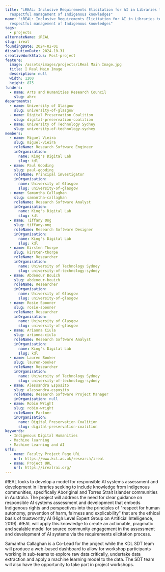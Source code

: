 ```yaml
---
title: "iREAL: Inclusive Requirements Elicitation for AI in Libraries to support
  respectful management of Indigenous knowledges"
name: "iREAL: Inclusive Requirements Elicitation for AI in Libraries to support
  respectful management of Indigenous knowledges"
tags:
  - projects
alternateName: iREAL
slug: ireal
foundingDate: 2024-02-01
dissolutionDate: 2024-10-31
creativeWorkStatus: Post-project
feature:
  image: /assets/images/projects/iReal Main Image.jpg
  title: I Real Main Image
  description: null
  width: 1200
  height: 875
funders:
  - name: Arts and Humanities Research Council
    slug: ahrc
departments:
  - name: University of Glasgow
    slug: university-of-glasgow
  - name: Digital Preservation Coalition
    slug: digital-preservation-coalition
  - name: University of Technology Sydney
    slug: university-of-technology-sydney
members:
  - name: Miguel Vieira
    slug: miguel-vieira
    roleName: Research Software Engineer
    inOrganisation:
      name: King's Digital Lab
      slug: kdl
  - name: Paul Gooding
    slug: paul-gooding
    roleName: Principal investigator
    inOrganisation:
      name: University of Glasgow
      slug: university-of-glasgow
  - name: Samantha Callaghan
    slug: samantha-callaghan
    roleName: Research Software Analyst
    inOrganisation:
      name: King's Digital Lab
      slug: kdl
  - name: Tiffany Ong
    slug: tiffany-ong
    roleName: Research Software Designer
    inOrganisation:
      name: King's Digital Lab
      slug: kdl
  - name: Kirsten Thorpe
    slug: kirsten-thorpe
    roleName: Researcher
    inOrganisation:
      name: University of Technology Sydney
      slug: university-of-technology-sydney
  - name: Abdenour Bouich
    slug: abdenour-bouich
    roleName: Researcher
    inOrganisation:
      name: University of Glasgow
      slug: university-of-glasgow
  - name: Rosie Spooner
    slug: rosie-spooner
    roleName: Researcher
    inOrganisation:
      name: University of Glasgow
      slug: university-of-glasgow
  - name: Arianna Ciula
    slug: arianna-ciula
    roleName: Research Software Analyst
    inOrganisation:
      name: King's Digital Lab
      slug: kdl
  - name: Lauren Booker
    slug: lauren-booker
    roleName: Researcher
    inOrganisation:
      name: University of Technology Sydney
      slug: university-of-technology-sydney
  - name: Alessandra Esposito
    slug: alessandra-esposito
    roleName: Research Software Project Manager
    inOrganisation: null
  - name: Robin Wright
    slug: robin-wright
    roleName: Partner
    inOrganisation:
      name: Digital Preservation Coalition
      slug: digital-preservation-coalition
keywords:
  - Indigenous Digital Humanities
  - Machine learning
  - Machine Learning and AI
urls:
  - name: Faculty Project Page URL
    url: https://www.kcl.ac.uk/research/ireal
  - name: Project URL
    url: https://irealrai.org/
---
```


iREAL looks to develop a model for responsible AI systems assessment and development in libraries seeking to include knowledge from Indigenous communities, specifically Aboriginal and Torres Strait Islander communities in Australia. The project will address the need for clear guidance on responsible AI systems assessment and development that embeds Indigenous rights and perspectives into the principles of "respect for human autonomy, prevention of harm, fairness and explicability" that are the ethical basis of trustworthy AI (High Level Expert Group on Artificial Intelligence, 2019). iREAL will apply this knowledge to create an actionable, pragmatic and scalable model for source community engagement in the assessment and development of AI systems via the requirements elicitation process.

Samantha Callaghan is a Co-Lead for the project while the KDL SDT team will produce a web-based dashboard to allow for workshop participants working in sub-teams to explore raw data critically, undertake data extraction and apply a machine learning model to the data. The SDT team will also have the opportunity to take part in project workshops.
